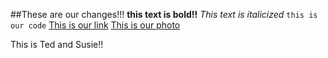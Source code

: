 ##These are our changes!!!
**this text is bold!!**
*This text is italicized*
```this is our code```
[This is our link](http://www.google.com)
[This is our photo]()


This is Ted and Susie!!
